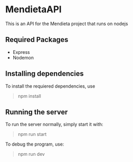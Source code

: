 # MendietaAPI
This is an API for the Mendieta project that runs on nodejs

## Required Packages
* Express
* Nodemon
  
## Installing dependencies
To install the requiered dependencies, use

> npm install

## Running the server
To run the server normally, simply start it with:

> npm run start

To debug the program, use:

> npm run dev
